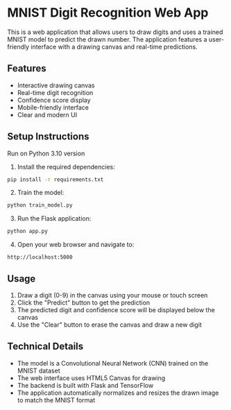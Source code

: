 # MNIST Digit Recognition Web App

This is a web application that allows users to draw digits and uses a trained MNIST model to predict the drawn number. The application features a user-friendly interface with a drawing canvas and real-time predictions.

## Features

- Interactive drawing canvas
- Real-time digit recognition
- Confidence score display
- Mobile-friendly interface
- Clear and modern UI

## Setup Instructions

Run on Python 3.10 version

1. Install the required dependencies:
```bash
pip install -r requirements.txt
```

2. Train the model:
```bash
python train_model.py
```

3. Run the Flask application:
```bash
python app.py
```

4. Open your web browser and navigate to:
```
http://localhost:5000
```

## Usage

1. Draw a digit (0-9) in the canvas using your mouse or touch screen
2. Click the "Predict" button to get the prediction
3. The predicted digit and confidence score will be displayed below the canvas
4. Use the "Clear" button to erase the canvas and draw a new digit

## Technical Details

- The model is a Convolutional Neural Network (CNN) trained on the MNIST dataset
- The web interface uses HTML5 Canvas for drawing
- The backend is built with Flask and TensorFlow
- The application automatically normalizes and resizes the drawn image to match the MNIST format 